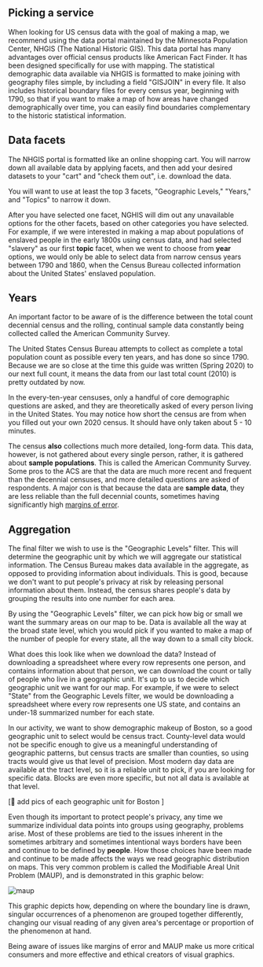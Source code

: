 ## Picking a service

When looking for US census data with the goal of making a map, we recommend using the data portal maintained by the Minnesota Population Center, NHGIS (The National Historic GIS). This data portal has many advantages over official census products like American Fact Finder. It has been designed specifically for use with mapping. The statistical demographic data available via NHGIS is formatted to make joining with geography files simple, by including a field "GISJOIN" in every file. It also includes historical boundary files for every census year, beginning with 1790, so that if you want to make a map of how areas have changed demographically over time, you can easily find boundaries complementary to the historic statistical information.

## Data facets

The NHGIS portal is formatted like an online shopping cart. You will narrow down all available data by applying facets, and then add your desired datasets to your "cart" and "check them out", i.e. download the data. 

You will want to use at least the top 3 facets, "Geographic Levels," "Years," and "Topics" to narrow it down.


After you have selected one facet, NGHIS will dim out any unavailable options for the other facets, based on other categories you have selected. For example, if we were interested in making a map about populations of enslaved people in the early 1800s using census data, and had selected "slavery" as our first **topic** facet, when we went to choose from **year** options, we would only be able to select data from narrow census years between 1790 and 1860, when the Census Bureau collected information about the United States' enslaved population. 



## Years 


An important factor to be aware of is the difference between the total count decennial census and the rolling, continual sample data constantly being collected called the American Community Survey.

The United States Census Bureau attempts to collect as complete a total population count as possible every ten years, and has done so since 1790. Because we are so close at the time this guide was written (Spring 2020) to our next full count, it means the data from our last total count (2010) is pretty outdated by now.

In the every-ten-year censuses, only a handful of core demographic questions are asked, and they are theoretically asked of every person living in the United States. You may notice how short the census are from when you filled out your own 2020 census. It should have only taken about 5 - 10 minutes. 

The census **also** collections much more detailed, long-form data. This data, however, is not gathered about every single person, rather, it is gathered about **sample populations**. This is called the American Community Survey. Some pros to the ACS are that the data are much more recent and frequent than the decennial censuses, and more detailed questions are asked of respondents. A major con is that because the data are **sample data**, they are less reliable than the full decennial counts, sometimes having significantly high [margins of error](https://www.statisticssolutions.com/how-does-margin-of-error-work/ "margins of error"). 

## Aggregation 

The final filter we wish to use is the "Geographic Levels" filter. This will determine the geographic unit by which we will aggregate our statistical information. The Census Bureau makes data available in the aggregate, as opposed to providing information about individuals. This is good, because we don't want to put people's privacy at risk by releasing personal information about them. Instead, the census shares people's data by grouping the results into one number for each area.

By using the "Geographic Levels" filter, we can pick how big or small we want the summary areas on our map to be. Data is available all the way at the broad state level, which you would pick if you wanted to make a map of the number of people for every state, all the way down to a small city block.

What does this look like when we download the data? Instead of downloading a spreadsheet where every row represents one person, and contains information about that person, we can download the count or tally of people who live in a geographic unit. It's up to us to decide which geographic unit we want for our map. For example, if we were to select "State" from the Geographic Levels filter, we would be downloading a spreadsheet where every row represents one US state, and contains an under-18 summarized number for each state.


In our activity, we want to show demographic makeup of Boston, so a good geographic unit to select would be census tract. County-level data would not be specific enough to give us a meaningful understanding of geographic patterns, but census tracts are smaller than counties, so using tracts would give us that level of precision. Most modern day data are available at the tract level, so it is a reliable unit to pick, if you are looking for specific data. Blocks are even more specific, but not all data is available at that level.

[🎠 add pics of each geographic unit for Boston ]


Even though its important to protect people's privacy, any time we summarize individual data points into groups using geography, problems arise. Most of these problems are tied to the issues inherent in the sometimes arbitrary and sometimes intentional ways borders have been and continue to be defined by **people**. How those choices have been made and continue to be made affects the ways we read geographic distribution on maps. This very common problem is called the Modifiable Areal Unit Problem (MAUP), and is demonstrated in this graphic below:

![maup](https://geoservices.leventhalmap.org/docs/media/img/maup.png)

This graphic depicts how, depending on where the boundary line is drawn, singular occurrences of a phenomenon are grouped together differently, changing our visual reading of any given area's percentage or proportion of the phenomenon at hand. 

Being aware of issues like margins of error and MAUP make us more critical consumers and more effective and ethical creators of visual graphics.


